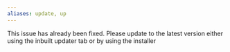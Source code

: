 ```yaml
---
aliases: update, up
---
```


This issue has already been fixed. Please update to the latest version either using the inbuilt updater tab or by using the installer
